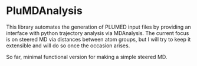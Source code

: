 # PluMDAnalysis

This library automates the generation of PLUMED input files by providing an
interface with python trajectory analysis via MDAnalysis. The current focus is
on steered MD via distances between atom groups, but I will try to keep it 
extensible and will do so once the occasion arises.

So far, minimal functional version for making a simple steered MD. 
